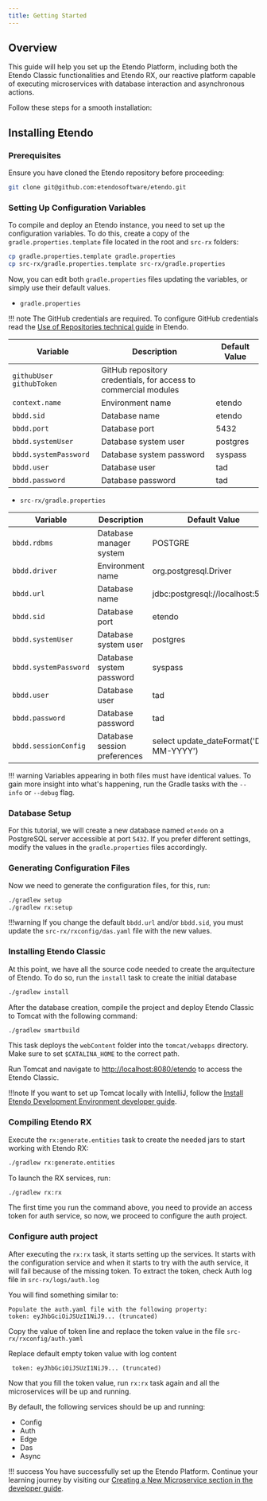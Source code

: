 ```yaml
---
title: Getting Started
---
```


## Overview

This guide will help you set up the Etendo Platform, including both the Etendo Classic functionalities and Etendo RX, our reactive platform capable of executing microservices with database interaction and asynchronous actions.

Follow these steps for a smooth installation:

## Installing Etendo

### Prerequisites

Ensure you have cloned the Etendo repository before proceeding:

```bash
git clone git@github.com:etendosoftware/etendo.git
```

### Setting Up Configuration Variables

To compile and deploy an Etendo instance, you need to set up the configuration variables. To do this, create a copy of the `gradle.properties.template` file located in the root and `src-rx` folders:

```bash title="Terminal"
cp gradle.properties.template gradle.properties
cp src-rx/gradle.properties.template src-rx/gradle.properties
```

Now, you can edit both `gradle.properties` files updating the variables, or simply use their default values.

- `gradle.properties`

!!! note
    The GitHub credentials are required.
    To configure GitHub credentials read the [Use of Repositories technical guide](/developer-guide/etendo-classic/getting-started/installation/use-of-repositories-in-etendo/) in Etendo.

| Variable                | Description                                                      | Default Value      |
| ----------------------- | ---------------------------------------------------------------- | ------------------ |
| `githubUser githubToken`| GitHub repository credentials, for access to commercial modules  |                    |
| `context.name`          | Environment name                                                 | etendo             |
| `bbdd.sid`              | Database name                                                    | etendo             |
| `bbdd.port`             | Database port                                                    | 5432               |
| `bbdd.systemUser`       | Database system user                                             | postgres           |
| `bbdd.systemPassword`   | Database system password                                         | syspass            |
| `bbdd.user`             | Database user                                                    | tad                |
| `bbdd.password`         | Database password                                                | tad                |

- `src-rx/gradle.properties`

| Variable      | Description                          | Default Value      |
| ------------- | ------------------------------------ | ------------------ |
| `bbdd.rdbms`| Database manager system  | POSTGRE |
| `bbdd.driver`       | Environment name | org.postgresql.Driver |
| `bbdd.url`    |  Database name | jdbc:postgresql://localhost:5432 |
| `bbdd.sid`    |  Database port | etendo |
| `bbdd.systemUser`    |  Database system user | postgres |
| `bbdd.systemPassword`    |  Database system password | syspass |
| `bbdd.user`    |  Database user | tad |
| `bbdd.password`    |  Database password | tad |
| `bbdd.sessionConfig	`    |  Database session preferences	 | select update_dateFormat('DD-MM-YYYY') |

!!! warning
    Variables appearing in both files must have identical values. To gain more insight into what's happening, run the Gradle tasks with the `--info` or `--debug` flag.


### Database Setup

For this tutorial, we will create a new database named `etendo` on a PostgreSQL server accessible at port `5432`. If you prefer different settings, modify the values in the `gradle.properties` files accordingly.

### Generating Configuration Files

Now we need to generate the configuration files, for this, run:

```bash title="Terminal"
./gradlew setup
./gradlew rx:setup
```

!!!warning
    If you change the default `bbdd.url` and/or `bbdd.sid`, you must update the `src-rx/rxconfig/das.yaml` file with the new values.

### Installing Etendo Classic

At this point, we have all the source code needed to create the arquitecture of Etendo.
To do so, run the `install` task to create the initial database

``` bash title="Terminal"
./gradlew install
```

After the database creation, compile the project and deploy Etendo Classic to Tomcat with the following command:

``` bash title="Terminal"
./gradlew smartbuild
```

This task deploys the `webContent` folder into the `tomcat/webapps` directory. Make sure to set `$CATALINA_HOME` to the correct path.

Run Tomcat and navigate to [http://localhost:8080/etendo](http://localhost:8080/etendo) to access the Etendo Classic.

!!!note
    If you want to set up Tomcat locally with IntelliJ, follow the [Install Etendo Development Environment developer guide](/developer-guide/etendo-classic/getting-started/installation/install-etendo-development-environment).

### Compiling Etendo RX

Execute the `rx:generate.entities` task to create the needed jars to start working with Etendo RX:

``` bash title="Terminal"
./gradlew rx:generate.entities
```

To launch the RX services, run:

``` bash title="Terminal"
./gradlew rx:rx
```

The first time you run the command above, you need to provide an access token for auth service, so now, we proceed to configure the auth project.

### Configure auth project

After executing the `rx:rx` task, it starts setting up the services.
It starts with the configuration service and when it starts to try with the auth service, it will fail because of the missing token.
To extract the token, check Auth log file in `src-rx/logs/auth.log`

You will find something similar to:

```
Populate the auth.yaml file with the following property:
token: eyJhbGciOiJSUzI1NiJ9... (truncated)
```

Copy the value of token line and replace the token value in the file `src-rx/rxconfig/auth.yaml`

Replace default empty token value with log content

```
 token: eyJhbGciOiJSUzI1NiJ9... (truncated)
```

Now that you fill the token value, run `rx:rx` task again and all the microservices will be up and running.

By default, the following services should be up and running:

- Config
- Auth
- Edge
- Das
- Async

!!! success
    You have successfully set up the Etendo Platform. Continue your learning journey by visiting our [Creating a New Microservice section in the developer guide](/developer-guide/etendo-rx/tutorials/creating-a-new-microservice).